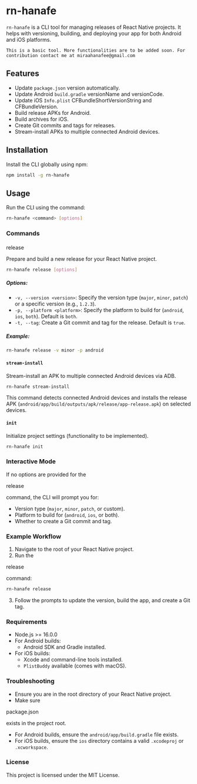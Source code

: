 <!-- # rn-hanafe

`rn-hanafe` is a CLI tool for managing releases of React Native projects. It helps with versioning, building, and deploying your app for both Android and iOS platforms.

## Features

- Update `package.json` version automatically.
- Update Android `build.gradle` versionName and versionCode.
- Update iOS `Info.plist` CFBundleShortVersionString and CFBundleVersion.
- Build release APKs for Android.
- Build archives for iOS.
- Create Git commits and tags for releases.
- Stream-install APKs to multiple connected Android devices.

## Installation

Install the CLI globally using npm:

```bash
npm install -g rn-hanafe
```

## Usage
Run the CLI using the command:
```bash
rn-hanafe <command> [options]
```

### Commands
Prepare and build a new release for your React Native project.

```bash 
rn-hanafe release [options]
```

#### Options:
- -v, --version <version>: Specify the version type (major, minor, patch) or a specific version (e.g., 1.2.3).
- -p, --platform <platform>: Specify the platform to build for (android, ios, both). Default is both.
- -t, --tag: Create a Git commit and tag for the release. Default is true.

### Example:
```bash
rn-hanafe release -v minor -p android
```

stream-install -->

# rn-hanafe

`rn-hanafe` is a CLI tool for managing releases of React Native projects. It helps with versioning, building, and deploying your app for both Android and iOS platforms.

`This is a basic tool. More functionalities are to be added soon. For contribution contact me at miraahanafee@gmail.com`

## Features

- Update `package.json` version automatically.
- Update Android `build.gradle` versionName and versionCode.
- Update iOS `Info.plist` CFBundleShortVersionString and CFBundleVersion.
- Build release APKs for Android.
- Build archives for iOS.
- Create Git commits and tags for releases.
- Stream-install APKs to multiple connected Android devices.

## Installation

Install the CLI globally using npm:

```bash
npm install -g rn-hanafe
```

## Usage

Run the CLI using the command:

```bash
rn-hanafe <command> [options]
```

### Commands

#### 

release



Prepare and build a new release for your React Native project.

```bash
rn-hanafe release [options]
```

##### Options:
- `-v, --version <version>`: Specify the version type (`major`, `minor`, `patch`) or a specific version (e.g., `1.2.3`).
- `-p, --platform <platform>`: Specify the platform to build for (`android`, `ios`, `both`). Default is `both`.
- `-t, --tag`: Create a Git commit and tag for the release. Default is `true`.

##### Example:
```bash
rn-hanafe release -v minor -p android
```

#### `stream-install`

Stream-install an APK to multiple connected Android devices via ADB.

```bash
rn-hanafe stream-install
```

This command detects connected Android devices and installs the release APK (`android/app/build/outputs/apk/release/app-release.apk`) on selected devices.

#### `init`

Initialize project settings (functionality to be implemented).

```bash
rn-hanafe init
```

### Interactive Mode

If no options are provided for the 

release

 command, the CLI will prompt you for:
- Version type (`major`, `minor`, `patch`, or custom).
- Platform to build for (`android`, `ios`, or both).
- Whether to create a Git commit and tag.

### Example Workflow

1. Navigate to the root of your React Native project.
2. Run the 

release

 command:
   ```bash
   rn-hanafe release
   ```
3. Follow the prompts to update the version, build the app, and create a Git tag.

### Requirements

- Node.js >= 16.0.0
- For Android builds:
  - Android SDK and Gradle installed.
- For iOS builds:
  - Xcode and command-line tools installed.
  - `PlistBuddy` available (comes with macOS).

### Troubleshooting

- Ensure you are in the root directory of your React Native project.
- Make sure 

package.json

 exists in the project root.
- For Android builds, ensure the `android/app/build.gradle` file exists.
- For iOS builds, ensure the `ios` directory contains a valid `.xcodeproj` or `.xcworkspace`.

### License

This project is licensed under the MIT License.

